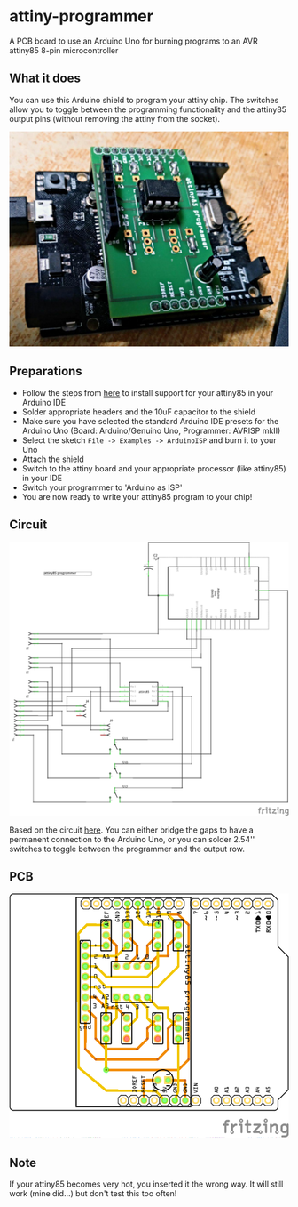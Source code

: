 # attiny-programmer

A PCB board to use an Arduino Uno for burning programs to an AVR attiny85 8-pin microcontroller

## What it does

You can use this Arduino shield to program your attiny chip. The switches allow you to toggle between the programming functionality and the attiny85 output pins (without removing the attiny from the socket).

![alt text](https://raw.githubusercontent.com/barafael/attiny-programmer/master/programmer.jpg)

## Preparations

* Follow the steps from [here](http://highlowtech.org/?p=1695) to install support for your attiny85 in your Arduino IDE
* Solder appropriate headers and the 10uF capacitor to the shield
* Make sure you have selected the standard Arduino IDE presets for the Arduino Uno (Board: Arduino/Genuino Uno, Programmer: AVRISP mkII)
* Select the sketch ```File -> Examples -> ArduinoISP``` and burn it to your Uno
* Attach the shield
* Switch to the attiny board and your appropriate processor (like attiny85) in your IDE
* Switch your programmer to 'Arduino as ISP'
* You are now ready to write your attiny85 program to your chip!

## Circuit

![alt text](https://raw.githubusercontent.com/barafael/attiny-programmer/master/attiny-programmer_circuit.png)

Based on the circuit [here](http://highlowtech.org/?p=1706). You can either bridge the gaps to have a permanent connection to the Arduino Uno, or you can solder 2.54'' switches to toggle between the programmer and the output row.

## PCB

![alt text](https://raw.githubusercontent.com/barafael/attiny-programmer/master/attiny-programmer_PCB.png)

## Note

If your attiny85 becomes very hot, you inserted it the wrong way. It will still work (mine did...) but don't test this too often!
